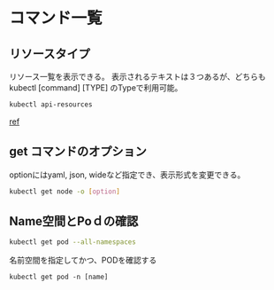 # コマンド一覧
## リソースタイプ
リソース一覧を表示できる。
表示されるテキストは３つあるが、どちらもkubectl [command] [TYPE]
のTypeで利用可能。
```bash
kubectl api-resources
```
[ref](https://kubernetes.io/ja/docs/reference/kubectl/)
## get コマンドのオプション
optionにはyaml, json, wideなど指定でき、表示形式を変更できる。
```bash
kubectl get node -o [option] 
```

## Name空間とPoｄの確認
```bash
kubectl get pod --all-namespaces
```
名前空間を指定してかつ、PODを確認する
```
kubectl get pod -n [name]
```

